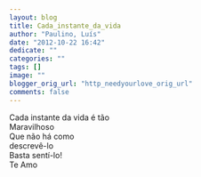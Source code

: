 ```yaml
---
layout: blog
title: Cada_instante_da_vida
author: "Paulino, Luís"
date: "2012-10-22 16:42"
dedicate: ""
categories: ""
tags: []
image: ""
blogger_orig_url: "http_needyourlove_orig_url"
comments: false
---
```


Cada instante da vida é tão\
Maravilhoso\
Que não há como\
descrevê-lo\
Basta sentí-lo!\
Te Amo
